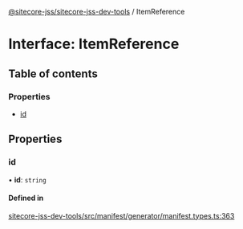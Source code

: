 [@sitecore-jss/sitecore-jss-dev-tools](../README.md) / ItemReference

# Interface: ItemReference

## Table of contents

### Properties

- [id](ItemReference.md#id)

## Properties

### id

• **id**: `string`

#### Defined in

[sitecore-jss-dev-tools/src/manifest/generator/manifest.types.ts:363](https://github.com/Sitecore/jss/blob/7dea4638b/packages/sitecore-jss-dev-tools/src/manifest/generator/manifest.types.ts#L363)
